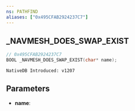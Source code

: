 ```yaml
---
ns: PATHFIND
aliases: ["0x495CFAB2924237C7"]
---
```

## _NAVMESH_DOES_SWAP_EXIST

```c
// 0x495CFAB2924237C7
BOOL _NAVMESH_DOES_SWAP_EXIST(char* name);
```

```
NativeDB Introduced: v1207
```

## Parameters
* **name**:
